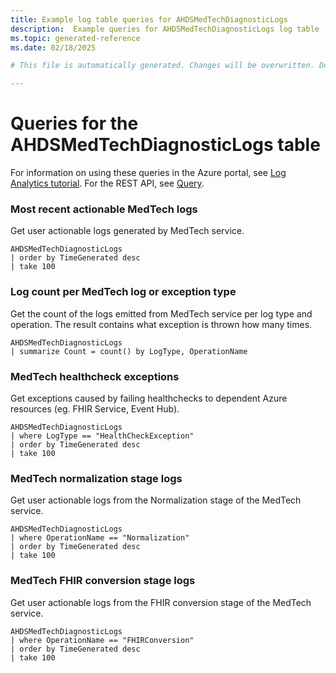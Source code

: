```yaml
---
title: Example log table queries for AHDSMedTechDiagnosticLogs
description:  Example queries for AHDSMedTechDiagnosticLogs log table
ms.topic: generated-reference
ms.date: 02/18/2025

# This file is automatically generated. Changes will be overwritten. Do not change this file directly. 

---
```


# Queries for the AHDSMedTechDiagnosticLogs table

For information on using these queries in the Azure portal, see [Log Analytics tutorial](/azure/azure-monitor/logs/log-analytics-tutorial). For the REST API, see [Query](/rest/api/loganalytics/query).


### Most recent actionable MedTech logs  


Get user actionable logs generated by MedTech service.  

```query
AHDSMedTechDiagnosticLogs
| order by TimeGenerated desc
| take 100

```



### Log count per MedTech log or exception type  


Get the count of the logs emitted from MedTech service per log type and operation. The result contains what exception is thrown how many times.  

```query
AHDSMedTechDiagnosticLogs
| summarize Count = count() by LogType, OperationName

```



### MedTech healthcheck exceptions  


Get exceptions caused by failing healthchecks to dependent Azure resources (eg. FHIR Service, Event Hub).  

```query
AHDSMedTechDiagnosticLogs
| where LogType == "HealthCheckException"
| order by TimeGenerated desc
| take 100

```



### MedTech normalization stage logs  


Get user actionable logs from the Normalization stage of the MedTech service.  

```query
AHDSMedTechDiagnosticLogs
| where OperationName == "Normalization"
| order by TimeGenerated desc
| take 100

```



### MedTech FHIR conversion stage logs  


Get user actionable logs from the FHIR conversion stage of the MedTech service.  

```query
AHDSMedTechDiagnosticLogs
| where OperationName == "FHIRConversion"
| order by TimeGenerated desc
| take 100

```

